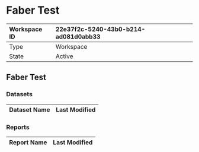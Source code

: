



# Faber Test

|Workspace ID|22e37f2c-5240-43b0-b214-ad081d0abb33|
| :--- | :--- |
|Type|Workspace|
|State|Active|

## Faber Test

### Datasets

|Dataset Name|Last Modified|
| :--- | :--- |

### Reports

|Report Name|Last Modified|
| :--- | :--- |
